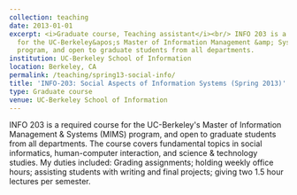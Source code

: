 ```yaml
---
collection: teaching
date: 2013-01-01
excerpt: <i>Graduate course, Teaching assistant</i><br/> INFO 203 is a required course
  for the UC-Berkeley&apos;s Master of Information Management &amp; Systems (MIMS)
  program, and open to graduate students from all departments.
institution: UC-Berkeley School of Information
location: Berkeley, CA
permalink: /teaching/spring13-social-info/
title: 'INFO-203: Social Aspects of Information Systems (Spring 2013)'
type: Graduate course
venue: UC-Berkeley School of Information
---
```


INFO 203 is a required course for the UC-Berkeley&apos;s Master of Information Management &amp; Systems (MIMS) program, and open to graduate students from all departments. The course covers fundamental topics in social informatics, human-computer interaction, and science &amp; technology studies. My duties included: Grading assignments; holding weekly office hours; assisting students with writing and final projects; giving two 1.5 hour lectures per semester.
